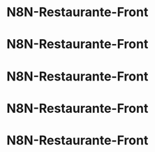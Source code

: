 # N8N-Restaurante-Front
# N8N-Restaurante-Front
# N8N-Restaurante-Front
# N8N-Restaurante-Front
# N8N-Restaurante-Front
